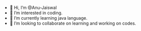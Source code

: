 - 👋 Hi, I’m @Anu-Jaiswal
- 👀 I’m interested in coding.
- 🌱 I’m currently learning java language.
- 💞️ I’m looking to collaborate on learning and working on codes.

<!---
Anu-Jaiswal/Anu-Jaiswal is a ✨ special ✨ repository because its `README.md` (this file) appears on your GitHub profile.
You can click the Preview link to take a look at your changes.
--->
